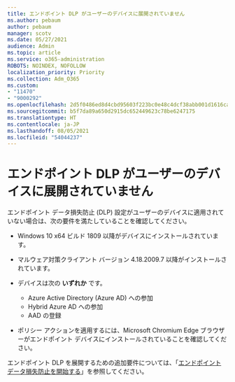 ```yaml
---
title: エンドポイント DLP がユーザーのデバイスに展開されていません
ms.author: pebaum
author: pebaum
manager: scotv
ms.date: 05/27/2021
audience: Admin
ms.topic: article
ms.service: o365-administration
ROBOTS: NOINDEX, NOFOLLOW
localization_priority: Priority
ms.collection: Adm_O365
ms.custom:
- "11470"
- "9000292"
ms.openlocfilehash: 2d5f0486ed8d4cbd95603f223bc0e48c4dcf38abb001d1616ca968b1d6bba7de
ms.sourcegitcommit: b5f7da89a650d2915dc652449623c78be6247175
ms.translationtype: HT
ms.contentlocale: ja-JP
ms.lasthandoff: 08/05/2021
ms.locfileid: "54044237"
---
```

# <a name="endpoint-dlp-not-deployed-to-users-device"></a>エンドポイント DLP がユーザーのデバイスに展開されていません

エンドポイント データ損失防止 (DLP) 設定がユーザーのデバイスに適用されていない場合は、次の要件を満たしていることを確認してください。

- Windows 10 x64 ビルド 1809 以降がデバイスにインストールされています。
- マルウェア対策クライアント バージョン 4.18.2009.7 以降がインストールされています。
- デバイスは次の **いずれか** です。
    
    - Azure Active Directory (Azure AD) への参加
    - Hybrid Azure AD への参加
    - AAD の登録

- ポリシー アクションを適用するには、Microsoft Chromium Edge ブラウザーがエンドポイント デバイスにインストールされていることを確認してください。

エンドポイント DLP を展開するための追加要件については、「[エンドポイント データ損失防止を開始する](/microsoft-365/compliance/endpoint-dlp-getting-started#prepare-your-endpoints)」を参照してください。